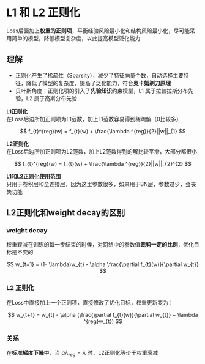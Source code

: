 # L1 和 L2 正则化

Loss后面加上**权重的正则项**，平衡经验风险最小化和结构风险最小化，尽可能采用简单的模型，降低模型复杂度，以此提高模型泛化能力

## 理解

- 正则化产生了稀疏性（Sparsity），减少了特征向量个数，自动选择主要特征，降低了模型的复杂度，提高了泛化能力，符合**奥卡姆剃刀原理**
- 贝叶斯角度：正则化项的引入了**先验知识**约束模型，L1 属于拉普拉斯分布先验，L2 属于高斯分布先验

**L1正则化**  
在Loss后边所加正则项为L1范数，加上L1范数容易得到稀疏解（0比较多）

$$
f_{t}^{reg}(w) = f_{t}(w) + \frac{\lambda ^{reg}}{2}||w||_{1}
$$

**L2正则化**  
在Loss后边所加正则项为L2范数，加上L2范数得到的解比较平滑，大部分都很小

$$
f_{t}^{reg}(w) = f_{t}(w) + \frac{\lambda ^{reg}}{2}||w||_{2}^{2}
$$

**L1和L2正则化使用范围**  
只用于卷积层和全连接层，因为这里参数很多，如果用于BN层，参数过少，会丧失功能

## L2正则化和weight decay的区别

### weight decay

权重衰减在训练的每一步结束的时候，对网络中的参数值**裁剪一定的比例**，优化目标是不变的

$$
w_{t+1} = (1- \lambda)w_{t} - \alpha \frac{\partial f_{t}(w)}{\partial w_{t}}
$$

### L2 正则化

在Loss中直接加上一个正则项，直接修改了优化目标，权重更新变为：

$$
w_{t+1} = w_{t} - \alpha (\frac{\partial f_{t}(w)}{\partial w_{t}} + \lambda ^{reg}w_{t})
$$

### 关系

在**标准梯度下降**中，当 $\alpha \lambda_{reg} = \lambda$ 时，L2正则化等价于权重衰减
